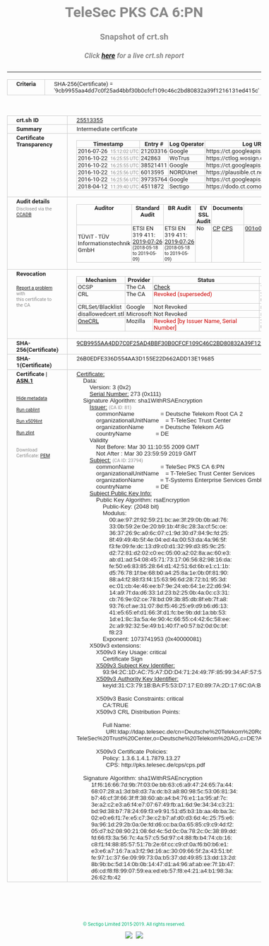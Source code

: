 # TeleSec PKS CA 6:PN
### Snapshot of crt.sh
##### Click [here](https://crt.sh/?q=9CB9955AA4DD7C0F25AD4BBF30B0CFCF109C46C2BD80832A39F1216131ED415C) for a live crt.sh report

---
<!DOCTYPE HTML PUBLIC "-//W3C//DTD HTML 4.0 Transitional//EN">
<HTML>
<HEAD>
  <META http-equiv="Content-Type" content="text/html; charset=UTF-8">
  <TITLE>crt.sh | 9cb9955aa4dd7c0f25ad4bbf30b0cfcf109c46c2bd80832a39f1216131ed415c</TITLE>
  <META name="description" content="Free CT Log Certificate Search Tool from Sectigo (formerly Comodo CA)">
  <META name="keywords" content="crt.sh, CT, Certificate Transparency, Certificate Search, SSL Certificate, Sectigo, Comodo CA">
  <LINK href="//fonts.googleapis.com/css?family=Roboto+Mono|Roboto:400,400i,700,700i" rel="stylesheet">
  <STYLE type="text/css">
    a {
      white-space: nowrap;
    }
    body {
      color: #888888;
      font: 12pt Roboto, sans-serif;
      padding-top: 10px;
      text-align: center
    }
    form {
      margin: 0px
    }
    span {
      border-radius: 10px
    }
    span.heading {
      color: #888888;
      font: 12pt Roboto, sans-serif
    }
    span.title {
      background-color: #00B373;
      color: #FFFFFF;
      font: bold 18pt Roboto, sans-serif;
      padding: 0px 5px
    }
    span.text {
      color: #888888;
      font: 10pt Roboto, sans-serif
    }
    span.whiteongrey {
      background-color: #D9D9D6;
      color: #FFFFFF;
      font: bold 18pt Roboto, sans-serif;
      padding: 0px 5px
    }
    table {
      border-collapse: collapse;
      color: #222222;
      font: 10pt Roboto, sans-serif;
      margin-left: auto;
      margin-right: auto
    }
    table.options {
      border: none;
      margin-left: 10px
    }
    td, th {
      border: 1px solid #CCCCCC;
      padding: 0px 2px;
      text-align: left;
      vertical-align: top
    }
    td.outer, th.outer {
      border: 1px solid #CCCCCC;
      padding: 2px 20px;
      text-align: left
    }
    th.heading {
      color: #888888;
      font: bold italic 12pt Roboto, sans-serif;
      padding: 20px 0px 0px;
      text-align: center
    }
    th.options, td.options {
      border: none;
      vertical-align: middle
    }
    td.text {
      font: 10pt "Roboto Mono", sans-serif;
      padding: 2px 20px
    }
    td.heading {
      border: none;
      color: #888888;
      font: 12pt Roboto, sans-serif;
      padding-top: 20px;
      text-align: center
    }
    table.lint td, th {
      text-align: center
    }
    .button {
      background-color: #00B373;
      border-radius: 10px;
      color: #FFFFFF;
      font: bold 13pt Roboto, sans-serif
    }
    .copyright {
      font: 8pt Roboto, sans-serif;
      color: #00B373
    }
    .input {
      border: 1px solid #888888;
      font-weight: bold;
      text-align: center
    }
    .small {
      font: 8pt Roboto, sans-serif;
      color: #888888
    }
    .error {
      background-color: #FFDFDF;
      color: #CC0000;
      font-weight: bold
    }
    .fatal {
      background-color: #0000AA;
      color: #FFFFFF;
      font-weight: bold
    }
    .notice {
      background-color: #FFFFDF;
      color: #606000
    }
    .warning {
      background-color: #FFEFDF;
      color: #DF6000
    }
  </STYLE>
</HEAD>
<BODY>

<TABLE>
  <TR>
    <TH class="outer">Criteria</TH>
    <TD class="outer">SHA-256(Certificate) = '9cb9955aa4dd7c0f25ad4bbf30b0cfcf109c46c2bd80832a39f1216131ed415c'</TD>
  </TR>
</TABLE>
<BR>
<TABLE>
  <TR>
    <TH class="outer">crt.sh ID</TH>
    <TD class="outer"><A href="?id=25513355">25513355</A></TD>
  </TR>
  <TR>
    <TH class="outer">Summary</TH>
    <TD class="outer">Intermediate certificate</TD>
  </TR>
  <TR>
    <TH class="outer">Certificate<BR>Transparency</TH>
    <TD class="outer">
<TABLE class="options" style="margin-left:0px">
  <TR>
    <TH>Timestamp</TH>
    <TH>Entry #</TH>
    <TH>Log Operator</TH>
    <TH>Log URL</TH>
  </TR>
  <TR>
    <TD>2016-07-26&nbsp; <FONT class="small">15:12:02 UTC</FONT></TD>
    <TD>21203316</TD>
    <TD>Google</TD>
    <TD>https://ct.googleapis.com/rocketeer</TD>
  </TR>
  <TR>
    <TD>2016-10-22&nbsp; <FONT class="small">16:25:55 UTC</FONT></TD>
    <TD>242863</TD>
    <TD>WoTrus</TD>
    <TD>https://ctlog.wosign.com</TD>
  </TR>
  <TR>
    <TD>2016-10-22&nbsp; <FONT class="small">16:25:55 UTC</FONT></TD>
    <TD>38521411</TD>
    <TD>Google</TD>
    <TD>https://ct.googleapis.com/aviator</TD>
  </TR>
  <TR>
    <TD>2016-10-22&nbsp; <FONT class="small">16:25:56 UTC</FONT></TD>
    <TD>6013595</TD>
    <TD>NORDUnet</TD>
    <TD>https://plausible.ct.nordu.net</TD>
  </TR>
  <TR>
    <TD>2016-10-22&nbsp; <FONT class="small">16:25:56 UTC</FONT></TD>
    <TD>39735764</TD>
    <TD>Google</TD>
    <TD>https://ct.googleapis.com/pilot</TD>
  </TR>
  <TR>
    <TD>2018-04-12&nbsp; <FONT class="small">11:39:40 UTC</FONT></TD>
    <TD>4511872</TD>
    <TD>Sectigo</TD>
    <TD>https://dodo.ct.comodo.com</TD>
  </TR>
</TABLE>
    </TD>
  </TR>
  <TR>
    <TH class="outer">Audit details<BR>
      <DIV class="small" style="padding-top:3px">Disclosed via the
        <A href="//ccadb-public.secure.force.com/mozilla/PublicAllIntermediateCerts" target="_blank">CCADB</A></DIV>
    </TH>
    <TD class="outer">
<TABLE class="options" style="margin-left:0px">
  <TR>
    <TH>Auditor</TH>
    <TH>Standard Audit</TH>
    <TH>BR Audit</TH>
    <TH>EV SSL Audit</TH>
    <TH>Documents</TH>
    <TH>CCADB</TH>
    <TH>Root Owner / Certificate</TH>
  </TR>
  <TR>
    <TD style="vertical-align:middle">TÜViT - TÜV Informationstechnik GmbH</TD>
    <TD>ETSI EN 319 411:
      <A href="https://www.tuvit.de/fileadmin/Content/TUV_IT/zertifikate/en/AA2019072606_Deutsche-Telekom-Root-CA-2_V1.0_s.pdf" target="_blank">2019-07-26</A>
      <BR><FONT style="font-size:8pt">(2018-05-18 to 2019-05-09)</FONT></TD>
    <TD>ETSI EN 319 411:
      <A href="https://www.tuvit.de/fileadmin/Content/TUV_IT/zertifikate/en/AA2019072606_Deutsche-Telekom-Root-CA-2_V1.0_s.pdf" target="_blank">2019-07-26</A>
      <BR><FONT style="font-size:8pt">(2018-05-18 to 2019-05-09)</FONT></TD>
    <TD>No    <TD>
      <A href="http://pks.telesec.de/cps/cps.pdf" target="blank">CP</A>
      <A href="http://pks.telesec.de/cps/cps.pdf" target="blank">CPS</A>
    </TD>
    <TD><A href="//ccadb.force.com/001o000000smevAAAQ" target="_blank">001o000000smevAAAQ</A></TD>
    <TD><A href="/?id=392">T-Systems International GmbH (Deutsche Telekom)</A></TD>
  </TR>
</TABLE>
    </TD>
  </TR>
  <TR>
    <TH class="outer">Revocation<BR><BR>
      <DIV class="small" style="padding-top:3px"><A href="?id=25513355&opt=problemreporting">Report a problem</A> with<BR>this certificate to the CA</DIV></TH>
    <TD class="outer">
      <TABLE class="options" style="margin-left:0px">
        <TR>
          <TH>Mechanism</TH>
          <TH>Provider</TH>
          <TH>Status</TH>
          <TH>Revocation Date</TH>
          <TH>Last Observed in CRL</TH>
          <TH>Last Checked <SPAN style="color:#CC0000;vertical-align:middle;font-size:70%;font-weight:normal">(Error)</SPAN></TH>
        </TR>
        <TR>
          <TD>OCSP</TD>
          <TD>The CA</TD>
          <TD><A href="?id=25513355&opt=ocsp">Check</A></TD>
          <TD><SPAN style="color:#888888">?</SPAN></TD>
          <TD><SPAN style="color:#888888">n/a</SPAN></TD>
          <TD><SPAN style="color:#888888">?</SPAN></TD>
        </TR>
        <TR>
          <TD>CRL</TD>
          <TD>The CA</TD>
          <TD><SPAN style="color:#CC0000">Revoked (superseded)</SPAN></TD><TD>2018-04-17&nbsp; <FONT class="small">11:01:50 UTC</FONT></TD><TD>2019-05-15&nbsp; <FONT class="small">11:31:26 UTC</FONT></TD><TD>2019-12-04&nbsp; <FONT class="small">20:05:10 UTC</FONT></TD>
        </TR>
        <TR>
          <TD>CRLSet/Blacklist</TD>
          <TD>Google</TD>
          <TD>Not Revoked</TD>
          <TD><SPAN style="color:#888888">n/a</SPAN></TD>
          <TD><SPAN style="color:#888888">n/a</SPAN></TD>
          <TD><SPAN style="color:#888888">n/a</SPAN></TD>
        </TR>
        <TR>
          <TD>disallowedcert.stl</TD>
          <TD>Microsoft</TD>
          <TD>Not Revoked</TD>
          <TD><SPAN style="color:#888888">n/a</SPAN></TD>
          <TD><SPAN style="color:#888888">n/a</SPAN></TD>
          <TD><SPAN style="color:#888888">n/a</SPAN></TD>
        </TR>
        <TR>
          <TD><A href="/mozilla-onecrl" target="_blank">OneCRL</A></TD>
          <TD>Mozilla</TD>
          <TD><SPAN style="color:#CC0000">Revoked [by Issuer Name, Serial Number]</SPAN></TD><TD>2018-05-30&nbsp; <FONT class="small">12:35:03 UTC</FONT></TD>
          <TD><SPAN style="color:#888888">n/a</SPAN></TD>
          <TD><SPAN style="color:#888888">n/a</SPAN></TD>
        </TR>
      </TABLE>
    </TD>
  </TR>
  <TR>
    <TH class="outer">SHA-256(Certificate)</TH>
    <TD class="outer"><A href="//censys.io/certificates/9cb9955aa4dd7c0f25ad4bbf30b0cfcf109c46c2bd80832a39f1216131ed415c">9CB9955AA4DD7C0F25AD4BBF30B0CFCF109C46C2BD80832A39F1216131ED415C</A></TD>
  </TR>
  <TR>
    <TH class="outer">SHA-1(Certificate)</TH>
    <TD class="outer">26B0EDFE336D554AA3D155E22D662ADD13E19685</TD>
  </TR>
  <TR>
    <TH class="outer">Certificate | <A href="?asn1=25513355">ASN.1</A>
      <SPAN class="small"><BR>
      <BR><BR><A href="?id=25513355&opt=nometadata">Hide metadata</A>
      <BR><BR><A href="?id=25513355&opt=cablint">Run cablint</A>
      <BR><BR><A href="?id=25513355&opt=x509lint">Run x509lint</A>
      <BR><BR><A href="?id=25513355&opt=zlint">Run zlint</A>
      <BR><BR><BR>Download Certificate: <A href="?d=25513355">PEM</A>
      </SPAN>
    </TH>
    <TD class="text"><A href="?d=25513355">Certificate:</A><BR>&nbsp;&nbsp;&nbsp;&nbsp;Data:<BR>&nbsp;&nbsp;&nbsp;&nbsp;&nbsp;&nbsp;&nbsp;&nbsp;Version:&nbsp;3&nbsp;(0x2)<BR>&nbsp;&nbsp;&nbsp;&nbsp;&nbsp;&nbsp;&nbsp;&nbsp;<A href="?serial=0111">Serial&nbsp;Number:</A>&nbsp;273&nbsp;(0x111)<BR>&nbsp;&nbsp;&nbsp;&nbsp;Signature&nbsp;Algorithm:&nbsp;sha1WithRSAEncryption<BR>&nbsp;&nbsp;&nbsp;&nbsp;&nbsp;&nbsp;&nbsp;&nbsp;<A href="?caid=81">Issuer:</A> <SPAN class="small">(CA ID: 81)</SPAN><BR>&nbsp;&nbsp;&nbsp;&nbsp;&nbsp;&nbsp;&nbsp;&nbsp;&nbsp;&nbsp;&nbsp;&nbsp;commonName&nbsp;&nbsp;&nbsp;&nbsp;&nbsp;&nbsp;&nbsp;&nbsp;&nbsp;&nbsp;&nbsp;&nbsp;&nbsp;&nbsp;&nbsp;&nbsp;=&nbsp;Deutsche&nbsp;Telekom&nbsp;Root&nbsp;CA&nbsp;2<BR>&nbsp;&nbsp;&nbsp;&nbsp;&nbsp;&nbsp;&nbsp;&nbsp;&nbsp;&nbsp;&nbsp;&nbsp;organizationalUnitName&nbsp;&nbsp;&nbsp;&nbsp;=&nbsp;T-TeleSec&nbsp;Trust&nbsp;Center<BR>&nbsp;&nbsp;&nbsp;&nbsp;&nbsp;&nbsp;&nbsp;&nbsp;&nbsp;&nbsp;&nbsp;&nbsp;organizationName&nbsp;&nbsp;&nbsp;&nbsp;&nbsp;&nbsp;&nbsp;&nbsp;&nbsp;&nbsp;=&nbsp;Deutsche&nbsp;Telekom&nbsp;AG<BR>&nbsp;&nbsp;&nbsp;&nbsp;&nbsp;&nbsp;&nbsp;&nbsp;&nbsp;&nbsp;&nbsp;&nbsp;countryName&nbsp;&nbsp;&nbsp;&nbsp;&nbsp;&nbsp;&nbsp;&nbsp;&nbsp;&nbsp;&nbsp;&nbsp;&nbsp;&nbsp;&nbsp;=&nbsp;DE<BR>&nbsp;&nbsp;&nbsp;&nbsp;&nbsp;&nbsp;&nbsp;&nbsp;Validity<BR>&nbsp;&nbsp;&nbsp;&nbsp;&nbsp;&nbsp;&nbsp;&nbsp;&nbsp;&nbsp;&nbsp;&nbsp;Not&nbsp;Before:&nbsp;Mar&nbsp;30&nbsp;11:10:55&nbsp;2009&nbsp;GMT<BR>&nbsp;&nbsp;&nbsp;&nbsp;&nbsp;&nbsp;&nbsp;&nbsp;&nbsp;&nbsp;&nbsp;&nbsp;Not&nbsp;After&nbsp;:&nbsp;Mar&nbsp;30&nbsp;23:59:59&nbsp;2019&nbsp;GMT<BR>&nbsp;&nbsp;&nbsp;&nbsp;&nbsp;&nbsp;&nbsp;&nbsp;<A href="?caid=23794">Subject:</A> <SPAN class="small">(CA ID: 23794)</SPAN><BR>&nbsp;&nbsp;&nbsp;&nbsp;&nbsp;&nbsp;&nbsp;&nbsp;&nbsp;&nbsp;&nbsp;&nbsp;commonName&nbsp;&nbsp;&nbsp;&nbsp;&nbsp;&nbsp;&nbsp;&nbsp;&nbsp;&nbsp;&nbsp;&nbsp;&nbsp;&nbsp;&nbsp;&nbsp;=&nbsp;TeleSec&nbsp;PKS&nbsp;CA&nbsp;6:PN<BR>&nbsp;&nbsp;&nbsp;&nbsp;&nbsp;&nbsp;&nbsp;&nbsp;&nbsp;&nbsp;&nbsp;&nbsp;organizationalUnitName&nbsp;&nbsp;&nbsp;&nbsp;=&nbsp;T-TeleSec&nbsp;Trust&nbsp;Center&nbsp;Services<BR>&nbsp;&nbsp;&nbsp;&nbsp;&nbsp;&nbsp;&nbsp;&nbsp;&nbsp;&nbsp;&nbsp;&nbsp;organizationName&nbsp;&nbsp;&nbsp;&nbsp;&nbsp;&nbsp;&nbsp;&nbsp;&nbsp;&nbsp;=&nbsp;T-Systems&nbsp;Enterprise&nbsp;Services&nbsp;GmbH<BR>&nbsp;&nbsp;&nbsp;&nbsp;&nbsp;&nbsp;&nbsp;&nbsp;&nbsp;&nbsp;&nbsp;&nbsp;countryName&nbsp;&nbsp;&nbsp;&nbsp;&nbsp;&nbsp;&nbsp;&nbsp;&nbsp;&nbsp;&nbsp;&nbsp;&nbsp;&nbsp;&nbsp;=&nbsp;DE<BR>&nbsp;&nbsp;&nbsp;&nbsp;&nbsp;&nbsp;&nbsp;&nbsp;<A href="?spkisha256=73f9e8f4df1f2154525ba8927dcf47a93c0e7196bedc78511b6c45d5d89e6454">Subject&nbsp;Public&nbsp;Key&nbsp;Info:</A><BR>&nbsp;&nbsp;&nbsp;&nbsp;&nbsp;&nbsp;&nbsp;&nbsp;&nbsp;&nbsp;&nbsp;&nbsp;Public&nbsp;Key&nbsp;Algorithm:&nbsp;rsaEncryption<BR>&nbsp;&nbsp;&nbsp;&nbsp;&nbsp;&nbsp;&nbsp;&nbsp;&nbsp;&nbsp;&nbsp;&nbsp;&nbsp;&nbsp;&nbsp;&nbsp;Public-Key:&nbsp;(2048&nbsp;bit)<BR>&nbsp;&nbsp;&nbsp;&nbsp;&nbsp;&nbsp;&nbsp;&nbsp;&nbsp;&nbsp;&nbsp;&nbsp;&nbsp;&nbsp;&nbsp;&nbsp;Modulus:<BR>&nbsp;&nbsp;&nbsp;&nbsp;&nbsp;&nbsp;&nbsp;&nbsp;&nbsp;&nbsp;&nbsp;&nbsp;&nbsp;&nbsp;&nbsp;&nbsp;&nbsp;&nbsp;&nbsp;&nbsp;00:ae:97:2f:92:59:21:bc:ae:3f:29:0b:0b:ad:76:<BR>&nbsp;&nbsp;&nbsp;&nbsp;&nbsp;&nbsp;&nbsp;&nbsp;&nbsp;&nbsp;&nbsp;&nbsp;&nbsp;&nbsp;&nbsp;&nbsp;&nbsp;&nbsp;&nbsp;&nbsp;33:0b:59:2e:0e:20:b9:1b:4f:8c:28:3a:cf:5c:ce:<BR>&nbsp;&nbsp;&nbsp;&nbsp;&nbsp;&nbsp;&nbsp;&nbsp;&nbsp;&nbsp;&nbsp;&nbsp;&nbsp;&nbsp;&nbsp;&nbsp;&nbsp;&nbsp;&nbsp;&nbsp;36:37:26:9c:a0:6c:07:c1:9d:30:d7:84:9c:fd:25:<BR>&nbsp;&nbsp;&nbsp;&nbsp;&nbsp;&nbsp;&nbsp;&nbsp;&nbsp;&nbsp;&nbsp;&nbsp;&nbsp;&nbsp;&nbsp;&nbsp;&nbsp;&nbsp;&nbsp;&nbsp;8f:49:49:4b:5f:4e:04:ed:4a:00:53:da:4a:96:5f:<BR>&nbsp;&nbsp;&nbsp;&nbsp;&nbsp;&nbsp;&nbsp;&nbsp;&nbsp;&nbsp;&nbsp;&nbsp;&nbsp;&nbsp;&nbsp;&nbsp;&nbsp;&nbsp;&nbsp;&nbsp;f3:fe:09:fe:dc:13:d9:c0:d1:32:99:d3:85:9c:25:<BR>&nbsp;&nbsp;&nbsp;&nbsp;&nbsp;&nbsp;&nbsp;&nbsp;&nbsp;&nbsp;&nbsp;&nbsp;&nbsp;&nbsp;&nbsp;&nbsp;&nbsp;&nbsp;&nbsp;&nbsp;d2:72:81:d2:02:c0:ec:05:00:a2:02:8a:ac:60:e3:<BR>&nbsp;&nbsp;&nbsp;&nbsp;&nbsp;&nbsp;&nbsp;&nbsp;&nbsp;&nbsp;&nbsp;&nbsp;&nbsp;&nbsp;&nbsp;&nbsp;&nbsp;&nbsp;&nbsp;&nbsp;ab:d1:ad:54:08:45:71:73:17:06:56:82:98:16:da:<BR>&nbsp;&nbsp;&nbsp;&nbsp;&nbsp;&nbsp;&nbsp;&nbsp;&nbsp;&nbsp;&nbsp;&nbsp;&nbsp;&nbsp;&nbsp;&nbsp;&nbsp;&nbsp;&nbsp;&nbsp;fe:50:e6:83:85:28:64:d1:42:51:6d:6b:e1:c1:1b:<BR>&nbsp;&nbsp;&nbsp;&nbsp;&nbsp;&nbsp;&nbsp;&nbsp;&nbsp;&nbsp;&nbsp;&nbsp;&nbsp;&nbsp;&nbsp;&nbsp;&nbsp;&nbsp;&nbsp;&nbsp;d5:76:78:1f:be:68:b0:a4:25:8a:1e:0b:0f:81:90:<BR>&nbsp;&nbsp;&nbsp;&nbsp;&nbsp;&nbsp;&nbsp;&nbsp;&nbsp;&nbsp;&nbsp;&nbsp;&nbsp;&nbsp;&nbsp;&nbsp;&nbsp;&nbsp;&nbsp;&nbsp;88:a4:f2:88:f3:f4:15:63:96:6d:28:72:b1:95:3d:<BR>&nbsp;&nbsp;&nbsp;&nbsp;&nbsp;&nbsp;&nbsp;&nbsp;&nbsp;&nbsp;&nbsp;&nbsp;&nbsp;&nbsp;&nbsp;&nbsp;&nbsp;&nbsp;&nbsp;&nbsp;ec:01:cb:4e:46:ee:b7:9e:24:eb:64:1e:22:d6:94:<BR>&nbsp;&nbsp;&nbsp;&nbsp;&nbsp;&nbsp;&nbsp;&nbsp;&nbsp;&nbsp;&nbsp;&nbsp;&nbsp;&nbsp;&nbsp;&nbsp;&nbsp;&nbsp;&nbsp;&nbsp;14:a9:7f:da:d6:33:1d:23:b2:25:0b:4a:0c:c3:31:<BR>&nbsp;&nbsp;&nbsp;&nbsp;&nbsp;&nbsp;&nbsp;&nbsp;&nbsp;&nbsp;&nbsp;&nbsp;&nbsp;&nbsp;&nbsp;&nbsp;&nbsp;&nbsp;&nbsp;&nbsp;cb:76:9e:02:ce:78:bd:09:3b:85:db:8f:eb:7f:a8:<BR>&nbsp;&nbsp;&nbsp;&nbsp;&nbsp;&nbsp;&nbsp;&nbsp;&nbsp;&nbsp;&nbsp;&nbsp;&nbsp;&nbsp;&nbsp;&nbsp;&nbsp;&nbsp;&nbsp;&nbsp;93:76:cf:ae:31:07:8d:f5:46:25:e9:d9:b6:d6:13:<BR>&nbsp;&nbsp;&nbsp;&nbsp;&nbsp;&nbsp;&nbsp;&nbsp;&nbsp;&nbsp;&nbsp;&nbsp;&nbsp;&nbsp;&nbsp;&nbsp;&nbsp;&nbsp;&nbsp;&nbsp;41:e5:65:ef:d1:66:3f:d1:fc:be:9b:dd:1a:bb:53:<BR>&nbsp;&nbsp;&nbsp;&nbsp;&nbsp;&nbsp;&nbsp;&nbsp;&nbsp;&nbsp;&nbsp;&nbsp;&nbsp;&nbsp;&nbsp;&nbsp;&nbsp;&nbsp;&nbsp;&nbsp;1d:e1:8c:3a:5a:4e:90:4c:66:55:c4:42:6c:58:ee:<BR>&nbsp;&nbsp;&nbsp;&nbsp;&nbsp;&nbsp;&nbsp;&nbsp;&nbsp;&nbsp;&nbsp;&nbsp;&nbsp;&nbsp;&nbsp;&nbsp;&nbsp;&nbsp;&nbsp;&nbsp;2c:a9:92:32:5e:49:b1:40:f7:e0:57:b2:0d:0c:bf:<BR>&nbsp;&nbsp;&nbsp;&nbsp;&nbsp;&nbsp;&nbsp;&nbsp;&nbsp;&nbsp;&nbsp;&nbsp;&nbsp;&nbsp;&nbsp;&nbsp;&nbsp;&nbsp;&nbsp;&nbsp;f8:23<BR>&nbsp;&nbsp;&nbsp;&nbsp;&nbsp;&nbsp;&nbsp;&nbsp;&nbsp;&nbsp;&nbsp;&nbsp;&nbsp;&nbsp;&nbsp;&nbsp;Exponent:&nbsp;1073741953&nbsp;(0x40000081)<BR>&nbsp;&nbsp;&nbsp;&nbsp;&nbsp;&nbsp;&nbsp;&nbsp;X509v3&nbsp;extensions:<BR>&nbsp;&nbsp;&nbsp;&nbsp;&nbsp;&nbsp;&nbsp;&nbsp;&nbsp;&nbsp;&nbsp;&nbsp;X509v3&nbsp;Key&nbsp;Usage:&nbsp;critical<BR>&nbsp;&nbsp;&nbsp;&nbsp;&nbsp;&nbsp;&nbsp;&nbsp;&nbsp;&nbsp;&nbsp;&nbsp;&nbsp;&nbsp;&nbsp;&nbsp;Certificate&nbsp;Sign<BR>&nbsp;&nbsp;&nbsp;&nbsp;&nbsp;&nbsp;&nbsp;&nbsp;&nbsp;&nbsp;&nbsp;&nbsp;<A href="?ski=93942c1dac75a7ddd47124497f859934af575879">X509v3&nbsp;Subject&nbsp;Key&nbsp;Identifier:</A><BR>&nbsp;&nbsp;&nbsp;&nbsp;&nbsp;&nbsp;&nbsp;&nbsp;&nbsp;&nbsp;&nbsp;&nbsp;&nbsp;&nbsp;&nbsp;&nbsp;93:94:2C:1D:AC:75:A7:DD:D4:71:24:49:7F:85:99:34:AF:57:58:79<BR>&nbsp;&nbsp;&nbsp;&nbsp;&nbsp;&nbsp;&nbsp;&nbsp;&nbsp;&nbsp;&nbsp;&nbsp;<A href="?ski=31c3791bbaf553d717e0897a2d176c0ab32b9d33">X509v3&nbsp;Authority&nbsp;Key&nbsp;Identifier:</A><BR>&nbsp;&nbsp;&nbsp;&nbsp;&nbsp;&nbsp;&nbsp;&nbsp;&nbsp;&nbsp;&nbsp;&nbsp;&nbsp;&nbsp;&nbsp;&nbsp;keyid:31:C3:79:1B:BA:F5:53:D7:17:E0:89:7A:2D:17:6C:0A:B3:2B:9D:33<BR><BR>&nbsp;&nbsp;&nbsp;&nbsp;&nbsp;&nbsp;&nbsp;&nbsp;&nbsp;&nbsp;&nbsp;&nbsp;X509v3&nbsp;Basic&nbsp;Constraints:&nbsp;critical<BR>&nbsp;&nbsp;&nbsp;&nbsp;&nbsp;&nbsp;&nbsp;&nbsp;&nbsp;&nbsp;&nbsp;&nbsp;&nbsp;&nbsp;&nbsp;&nbsp;CA:TRUE<BR>&nbsp;&nbsp;&nbsp;&nbsp;&nbsp;&nbsp;&nbsp;&nbsp;&nbsp;&nbsp;&nbsp;&nbsp;X509v3&nbsp;CRL&nbsp;Distribution&nbsp;Points:&nbsp;<BR><BR>&nbsp;&nbsp;&nbsp;&nbsp;&nbsp;&nbsp;&nbsp;&nbsp;&nbsp;&nbsp;&nbsp;&nbsp;&nbsp;&nbsp;&nbsp;&nbsp;Full&nbsp;Name:<BR>&nbsp;&nbsp;&nbsp;&nbsp;&nbsp;&nbsp;&nbsp;&nbsp;&nbsp;&nbsp;&nbsp;&nbsp;&nbsp;&nbsp;&nbsp;&nbsp;&nbsp;&nbsp;URI:ldap://ldap.telesec.de/cn=Deutsche%20Telekom%20Root%20CA%202,ou=T-TeleSec%20Trust%20Center,o=Deutsche%20Telekom%20AG,c=DE?AuthorityRevocationList<BR><BR>&nbsp;&nbsp;&nbsp;&nbsp;&nbsp;&nbsp;&nbsp;&nbsp;&nbsp;&nbsp;&nbsp;&nbsp;X509v3&nbsp;Certificate&nbsp;Policies:&nbsp;<BR>&nbsp;&nbsp;&nbsp;&nbsp;&nbsp;&nbsp;&nbsp;&nbsp;&nbsp;&nbsp;&nbsp;&nbsp;&nbsp;&nbsp;&nbsp;&nbsp;Policy:&nbsp;1.3.6.1.4.1.7879.13.27<BR>&nbsp;&nbsp;&nbsp;&nbsp;&nbsp;&nbsp;&nbsp;&nbsp;&nbsp;&nbsp;&nbsp;&nbsp;&nbsp;&nbsp;&nbsp;&nbsp;&nbsp;&nbsp;CPS:&nbsp;http://pks.telesec.de/cps/cps.pdf<BR><BR>&nbsp;&nbsp;&nbsp;&nbsp;Signature&nbsp;Algorithm:&nbsp;sha1WithRSAEncryption<BR>&nbsp;&nbsp;&nbsp;&nbsp;&nbsp;&nbsp;&nbsp;&nbsp;&nbsp;1f:f6:16:66:7d:9b:7f:03:0e:bb:63:c6:a9:47:24:65:7a:44:<BR>&nbsp;&nbsp;&nbsp;&nbsp;&nbsp;&nbsp;&nbsp;&nbsp;&nbsp;68:07:28:a1:3d:b8:d3:7a:dc:b3:a8:80:98:5c:53:06:81:34:<BR>&nbsp;&nbsp;&nbsp;&nbsp;&nbsp;&nbsp;&nbsp;&nbsp;&nbsp;b7:46:cf:3f:66:3f:ff:38:60:ab:a4:b4:76:e1:1a:95:af:7c:<BR>&nbsp;&nbsp;&nbsp;&nbsp;&nbsp;&nbsp;&nbsp;&nbsp;&nbsp;3e:a2:c2:e3:a6:f4:e7:07:67:49:fb:a1:6d:9e:34:34:c3:21:<BR>&nbsp;&nbsp;&nbsp;&nbsp;&nbsp;&nbsp;&nbsp;&nbsp;&nbsp;bd:9d:38:b7:78:24:69:f3:e9:91:51:d5:b3:1b:aa:4b:ba:3c:<BR>&nbsp;&nbsp;&nbsp;&nbsp;&nbsp;&nbsp;&nbsp;&nbsp;&nbsp;02:e0:e6:f1:7e:e5:c7:3e:c2:b7:af:d0:d3:6d:4c:25:75:e6:<BR>&nbsp;&nbsp;&nbsp;&nbsp;&nbsp;&nbsp;&nbsp;&nbsp;&nbsp;9a:96:1d:29:2b:0a:0e:fd:d6:cc:ba:0a:65:85:c9:c9:4d:f2:<BR>&nbsp;&nbsp;&nbsp;&nbsp;&nbsp;&nbsp;&nbsp;&nbsp;&nbsp;05:d7:b2:08:90:21:08:6d:4c:5d:0c:0a:78:2c:0c:38:89:dd:<BR>&nbsp;&nbsp;&nbsp;&nbsp;&nbsp;&nbsp;&nbsp;&nbsp;&nbsp;fd:66:f3:3a:56:7c:4a:57:c5:5d:97:c4:88:fb:b4:74:cb:16:<BR>&nbsp;&nbsp;&nbsp;&nbsp;&nbsp;&nbsp;&nbsp;&nbsp;&nbsp;c8:f1:f4:88:85:57:51:7b:2e:6f:cc:c9:cf:0a:f6:b0:b6:e1:<BR>&nbsp;&nbsp;&nbsp;&nbsp;&nbsp;&nbsp;&nbsp;&nbsp;&nbsp;e3:e6:a7:16:7a:a3:f2:9d:16:ac:30:09:66:5f:2a:43:51:bf:<BR>&nbsp;&nbsp;&nbsp;&nbsp;&nbsp;&nbsp;&nbsp;&nbsp;&nbsp;fe:97:1c:37:6e:09:99:73:0a:b5:37:dd:49:85:13:dd:13:2d:<BR>&nbsp;&nbsp;&nbsp;&nbsp;&nbsp;&nbsp;&nbsp;&nbsp;&nbsp;8b:9b:bc:5d:14:0b:0b:14:47:d1:a4:96:af:ab:ee:7f:1b:47:<BR>&nbsp;&nbsp;&nbsp;&nbsp;&nbsp;&nbsp;&nbsp;&nbsp;&nbsp;d6:cd:f8:f8:99:07:59:ea:ed:eb:57:f8:e4:21:a4:b1:98:3a:<BR>&nbsp;&nbsp;&nbsp;&nbsp;&nbsp;&nbsp;&nbsp;&nbsp;&nbsp;26:62:fb:42<BR>    </TD>
  </TR>
</TABLE>

  <BR><BR><BR>

  <P class="copyright">&copy; Sectigo Limited 2015-2019. All rights reserved.</P>
  <DIV>
    <A href="https://sectigo.com/"><IMG src="/sectigo_s.png"></A>
    &nbsp;<A href="https://github.com/crtsh"><IMG src="/GitHub-Mark-32px.png"></A>
  </DIV>
</BODY>
</HTML>
